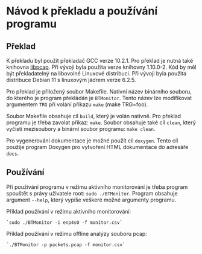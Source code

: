 # Návod k překladu a používání programu

## Překlad

K překladu byl použit překladač GCC verze 10.2.1. Pro překlad je nutná také knihovna [libpcap](https://www.tcpdump.org). Při vývoji byla použita verze knihovny 1.10.0-2.
Kód by měl být překladatelný na libovolné Linuxové distribuci. Při vývoji byla použita distribuce Debian 11 s linuxovým jádrem verze 6.2.5.

Pro překlad je přiložený soubor Makefile. Nativní název binárního souboru, do kterého je program překládán je `BTMonitor`.
Tento název lze modifikovat argumentem `TRG` při volání příkazu `make` (make TRG=foo).

Soubor Makefile obsahuje cíl `build`, který je volán nativně. Pro překlad programu je třeba zavolat příkaz: `make`.
Soubor obsahuje také cíl `clean`, který vyčistí mezisoubory a binární soubor programu: `make clean`.

Pro vygenerování dokumentace je možné použít cíl `doxygen`. Tento cíl použije program Doxygen pro vytvoření HTML dokumentace do adresáře `docs`.

## Používání

Při používání programu v režimu aktivního monitorování je třeba program spouštět s právy uživatele root: `sudo ./BTMonitor`.
Program obsahuje argument `--help`, který vypíše veškeré možné argumenty programu.

Příklad používání v režimu aktivního monitorování:

    `sudo ./BTMonitor -i enp4s0 -f monitor.csv`

Příklad používání v režimu offline analýzy souboru pcap:

    `./BTMonitor -p packets.pcap -f monitor.csv`

